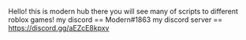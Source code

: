 Hello! this is modern hub
there you will see many of scripts to different roblox games!
my discord == Modern#1863
my discord server == https://discord.gg/aEZcE8kpxv
